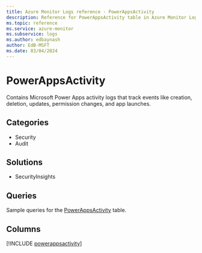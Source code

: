 ```yaml
---
title: Azure Monitor Logs reference - PowerAppsActivity
description: Reference for PowerAppsActivity table in Azure Monitor Logs.
ms.topic: reference
ms.service: azure-monitor
ms.subservice: logs
ms.author: edbaynash
author: EdB-MSFT
ms.date: 03/04/2024
---
```


# PowerAppsActivity

Contains Microsoft Power Apps activity logs that track events like creation, deletion, updates, permission changes, and app launches.


## Categories

- Security
- Audit

## Solutions

- SecurityInsights

## Queries

 Sample queries for the [PowerAppsActivity](/azure/azure-monitor/reference/queries/powerappsactivity) table.


## Columns
  
[!INCLUDE [powerappsactivity](.././tables/includes/powerappsactivity-include.md)]
